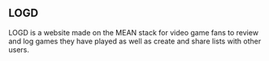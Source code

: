 ## LOGD

LOGD is a website made on the MEAN stack for video game fans to review and log games they have played as well as create and share lists with other users. 
